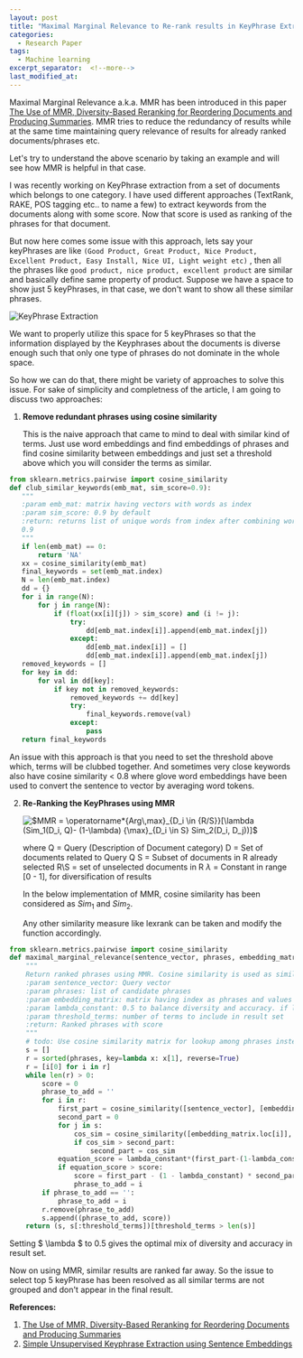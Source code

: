 ```yaml
---
layout: post
title: "Maximal Marginal Relevance to Re-rank results in KeyPhrase Extraction"
categories:
  - Research Paper
tags:
  - Machine learning
excerpt_separator:  <!--more-->
last_modified_at: 
---
```


Maximal Marginal Relevance a.k.a. MMR has been introduced in this paper [The Use of MMR, Diversity-Based Reranking for Reordering Documents and Producing Summaries](https://www.cs.cmu.edu/~jgc/publication/The_Use_MMR_Diversity_Based_LTMIR_1998.pdf). MMR tries to reduce the redundancy of results while at the same time maintaining query relevance of results for already ranked documents/phrases etc.<!--more-->

Let's try to understand the above scenario by taking an example and will see how MMR is helpful in that case.

I was recently working on KeyPhrase extraction from a set of documents which belongs to one category. I have used different approaches (TextRank, RAKE, POS tagging etc.. to name a few) to extract keywords from the documents along with some score. Now that score is used as ranking of the phrases for that document. 

But now here comes some issue with this approach, lets say your keyPhrases are like `(Good Product, Great Product, Nice Product, Excellent Product, Easy Install, Nice UI, Light weight etc)` , then all the phrases like `good product, nice product, excellent product` are similar and basically define same property of product. Suppose we have a space to show just 5 keyPhrases, in that case, we don't want to show all these similar phrases.

![KeyPhrase Extraction](Keyphrase.png)

We want to properly utilize this space for 5 keyPhrases so that the information displayed by the Keyphrases about the documents is diverse enough such that only one type of phrases do not dominate in the whole space.

So how we can do that, there might be variety of approaches to solve this issue. For sake of simplicity and completness of the article, I am going to discuss two approaches:

1. **Remove redundant phrases using cosine similarity**

   This is the naive approach that came to mind to deal with similar kind of terms. Just use word embeddings and find embeddings of phrases and find cosine similarity between embeddings and just set a threshold above which you will consider the terms as similar.

   

```python
from sklearn.metrics.pairwise import cosine_similarity
def club_similar_keywords(emb_mat, sim_score=0.9):
   """
   :param emb_mat: matrix having vectors with words as index
   :param sim_score: 0.9 by default
   :return: returns list of unique words from index after combining words which has similarity score of more than
   0.9
   """
   if len(emb_mat) == 0:
       return 'NA'
   xx = cosine_similarity(emb_mat)
   final_keywords = set(emb_mat.index)
   N = len(emb_mat.index)
   dd = {}
   for i in range(N):
       for j in range(N):
           if (float(xx[i][j]) > sim_score) and (i != j):
               try:
                   dd[emb_mat.index[i]].append(emb_mat.index[j])
               except:
                   dd[emb_mat.index[i]] = []
                   dd[emb_mat.index[i]].append(emb_mat.index[j])
   removed_keywords = []
   for key in dd:
       for val in dd[key]:
           if key not in removed_keywords:
               removed_keywords += dd[key]
               try:
                   final_keywords.remove(val)
               except:
                   pass
   return final_keywords
```

   An issue with this approach is that you need to set the threshold above which, terms will be clubbed together. And sometimes very close keywords also have cosine similarity < 0.8 where glove word embeddings have been used to convert the sentence to vector by averaging word tokens.

2. **Re-Ranking the KeyPhrases using MMR**

   <img src="https://latex.codecogs.com/gif.latex?$MMR&space;=&space;\operatorname*{Arg\,max}_{D_i&space;\in&space;{R/S}}[\lambda&space;(Sim_1(D_i,&space;Q)-&space;(1-\lambda)&space;{\max}_{D_i&space;\in&space;S}&space;Sim_2(D_i,&space;D_j))]$" title="$MMR = \operatorname*{Arg\,max}_{D_i \in {R/S}}[\lambda (Sim_1(D_i, Q)- (1-\lambda) {\max}_{D_i \in S} Sim_2(D_i, D_j))]$" />
   
   where  Q = Query (Description of Document category)
   			D = Set of documents related to Query Q
   			S = Subset of documents in R already selected
   			R\S = set of unselected documents in R
   			$\lambda$ = Constant in range [0 - 1], for diversification of results

   In the below implementation of MMR, cosine similarity has been considered as $Sim_1$ and $Sim_2$.

   Any other similarity measure like lexrank can be taken and modify the function accordingly.

```python
from sklearn.metrics.pairwise import cosine_similarity
def maximal_marginal_relevance(sentence_vector, phrases, embedding_matrix, lambda_constant=0.5, threshold_terms=10):
    """
    Return ranked phrases using MMR. Cosine similarity is used as similarity measure.
    :param sentence_vector: Query vector
    :param phrases: list of candidate phrases
    :param embedding_matrix: matrix having index as phrases and values as vector
    :param lambda_constant: 0.5 to balance diversity and accuracy. if lambda_constant is high ,      then higher accuracy. If lambda_constant is low then high diversity.
    :param threshold_terms: number of terms to include in result set
    :return: Ranked phrases with score
    """
    # todo: Use cosine similarity matrix for lookup among phrases instead of making call everytime.
    s = []
    r = sorted(phrases, key=lambda x: x[1], reverse=True)
    r = [i[0] for i in r]
    while len(r) > 0:
        score = 0
        phrase_to_add = ''
        for i in r:
            first_part = cosine_similarity([sentence_vector], [embedding_matrix.loc[i]])[0][0]
            second_part = 0
            for j in s:
                cos_sim = cosine_similarity([embedding_matrix.loc[i]], [embedding_matrix.loc[j[0]]])[0][0]
                if cos_sim > second_part:
                    second_part = cos_sim
            equation_score = lambda_constant*(first_part-(1-lambda_constant) * second_part)
            if equation_score > score:
                score = first_part - (1 - lambda_constant) * second_part
                phrase_to_add = i
        if phrase_to_add == '':
            phrase_to_add = i
        r.remove(phrase_to_add)
        s.append((phrase_to_add, score))
    return (s, s[:threshold_terms])[threshold_terms > len(s)]
```

Setting $ \lambda $ to 0.5 gives the optimal mix of diversity and accuracy in result set.

Now on using MMR, similar results are ranked far away. So the issue to select top 5 keyPhrase has been resolved as all similar terms are not grouped  and don't appear in the final result.

**References:**

1. [The Use of MMR, Diversity-Based Reranking for Reordering Documents and Producing Summaries](https://www.cs.cmu.edu/~jgc/publication/The_Use_MMR_Diversity_Based_LTMIR_1998.pdf)
2. [Simple Unsupervised Keyphrase Extraction using Sentence Embeddings](https://arxiv.org/pdf/1801.04470.pdf)
